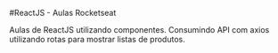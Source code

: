 #ReactJS - Aulas Rocketseat

Aulas de ReactJS utilizando componentes.
Consumindo API com axios utilizando rotas para mostrar listas de produtos.
